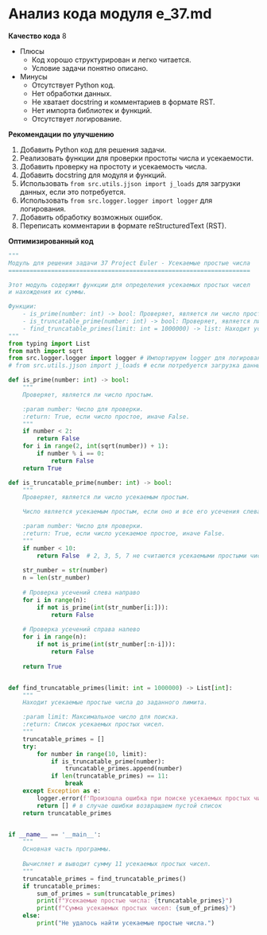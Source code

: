 # Анализ кода модуля e_37.md

**Качество кода**
8
 - Плюсы
    - Код хорошо структурирован и легко читается.
    - Условие задачи понятно описано.
 - Минусы
    - Отсутствует Python код.
    - Нет обработки данных.
    - Не хватает docstring и комментариев в формате RST.
    - Нет импорта библиотек и функций.
    - Отсутствует логирование.

**Рекомендации по улучшению**
1. Добавить Python код для решения задачи.
2. Реализовать функции для проверки простоты числа и усекаемости.
3. Добавить проверку на простоту и усекаемость числа.
4. Добавить docstring для модуля и функций.
5. Использовать `from src.utils.jjson import j_loads` для загрузки данных, если это потребуется.
6. Использовать `from src.logger.logger import logger` для логирования.
7. Добавить обработку возможных ошибок.
8. Переписать комментарии в формате reStructuredText (RST).

**Оптимизированный код**
```python
"""
Модуль для решения задачи 37 Project Euler - Усекаемые простые числа
====================================================================

Этот модуль содержит функции для определения усекаемых простых чисел
и нахождения их суммы.

Функции:
    - is_prime(number: int) -> bool: Проверяет, является ли число простым.
    - is_truncatable_prime(number: int) -> bool: Проверяет, является ли число усекаемым простым.
    - find_truncatable_primes(limit: int = 1000000) -> list: Находит усекаемые простые числа до заданного лимита.
"""
from typing import List
from math import sqrt
from src.logger.logger import logger # Импортируем logger для логирования
# from src.utils.jjson import j_loads # если потребуется загрузка данных из файла

def is_prime(number: int) -> bool:
    """
    Проверяет, является ли число простым.

    :param number: Число для проверки.
    :return: True, если число простое, иначе False.
    """
    if number < 2:
        return False
    for i in range(2, int(sqrt(number)) + 1):
        if number % i == 0:
            return False
    return True

def is_truncatable_prime(number: int) -> bool:
    """
    Проверяет, является ли число усекаемым простым.

    Число является усекаемым простым, если оно и все его усечения слева направо и справа налево являются простыми.

    :param number: Число для проверки.
    :return: True, если число усекаемое простое, иначе False.
    """
    if number < 10:
        return False  # 2, 3, 5, 7 не считаются усекаемыми простыми числами
    
    str_number = str(number)
    n = len(str_number)
    
    # Проверка усечений слева направо
    for i in range(n):
        if not is_prime(int(str_number[i:])):
            return False
    
    # Проверка усечений справа налево
    for i in range(n):
        if not is_prime(int(str_number[:n-i])):
            return False
    
    return True


def find_truncatable_primes(limit: int = 1000000) -> List[int]:
    """
    Находит усекаемые простые числа до заданного лимита.

    :param limit: Максимальное число для поиска.
    :return: Список усекаемых простых чисел.
    """
    truncatable_primes = []
    try:
        for number in range(10, limit):
            if is_truncatable_prime(number):
                truncatable_primes.append(number)
            if len(truncatable_primes) == 11:
                break
    except Exception as e:
        logger.error(f'Произошла ошибка при поиске усекаемых простых чисел: {e}')
        return [] # в случае ошибки возвращаем пустой список
    return truncatable_primes


if __name__ == '__main__':
    """
    Основная часть программы.
    
    Вычисляет и выводит сумму 11 усекаемых простых чисел.
    """
    truncatable_primes = find_truncatable_primes()
    if truncatable_primes:
        sum_of_primes = sum(truncatable_primes)
        print(f"Усекаемые простые числа: {truncatable_primes}")
        print(f"Сумма усекаемых простых чисел: {sum_of_primes}")
    else:
        print("Не удалось найти усекаемые простые числа.")
```